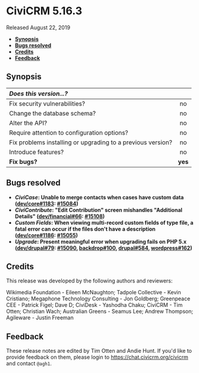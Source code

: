 # CiviCRM 5.16.3

Released August 22, 2019

- **[Synopsis](#synopsis)**
- **[Bugs resolved](#bugs)**
- **[Credits](#credits)**
- **[Feedback](#feedback)**

## <a name="synopsis"></a>Synopsis

| *Does this version...?*                                         |         |
|:--------------------------------------------------------------- |:-------:|
| Fix security vulnerabilities?                                   |   no    |
| Change the database schema?                                     |   no    |
| Alter the API?                                                  |   no    |
| Require attention to configuration options?                     |   no    |
| Fix problems installing or upgrading to a previous version?     |   no    |
| Introduce features?                                             |   no    |
| **Fix bugs?**                                                   | **yes** |

## <a name="bugs"></a>Bugs resolved

- **_CiviCase_: Unable to merge contacts when cases have custom data
  ([dev/core#1183](https://lab.civicrm.org/dev/core/issues/1183): [#15084](https://github.com/civicrm/civicrm-core/pull/15084))**
- **_CiviContribute_: "Edit Contribution" screen mishandles "Additional Details" ([dev/financial#66](https://lab.civicrm.org/dev/financial/issues/66): [#15108](https://github.com/civicrm/civicrm-core/pull/15108))**
- **_Custom Fields_: When viewing multi-record custom fields of type file, a fatal error can occur if the files don't have a description ([dev/core#1186](https://lab.civicrm.org/dev/core/issues/1186): [#15055](https://github.com/civicrm/civicrm-core/pull/15055))**
- **_Upgrade_: Present meaningful error when upgrading fails on PHP 5.x ([dev/drupal#79](https://lab.civicrm.org/dev/drupal/issues/79): [#15090](https://github.com/civicrm/civicrm-core/pull/15090), [backdrop#100](https://github.com/civicrm/civicrm-backdrop/pull/100), [drupal#584](https://github.com/civicrm/civicrm-drupal/pull/584), [wordpress#162](https://github.com/civicrm/civicrm-wordpress/pull/162))**

## <a name="credits"></a>Credits

This release was developed by the following authors and reviewers:

Wikimedia Foundation - Eileen McNaughton; Tadpole Collective - Kevin
Cristiano; Megaphone Technology Consulting - Jon Goldberg; Greenpeace CEE -
Patrick Figel; Dave D; CiviDesk - Yashodha Chaku; CiviCRM - Tim Otten;
Christian Wach; Australian Greens - Seamus Lee; Andrew Thompson; Agileware -
Justin Freeman

## <a name="feedback"></a>Feedback

These release notes are edited by Tim Otten and Andie Hunt.  If you'd like to
provide feedback on them, please login to https://chat.civicrm.org/civicrm and
contact `@agh1`.
